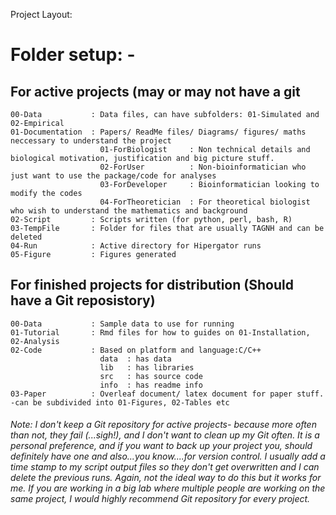 Project Layout:

# Folder setup: - 
  ## For active projects (may or may not have a git
    00-Data           : Data files, can have subfolders: 01-Simulated and 02-Empirical
    01-Documentation  : Papers/ ReadMe files/ Diagrams/ figures/ maths neccessary to understand the project
                        01-ForBiologist     : Non technical details and biological motivation, justification and big picture stuff.
                        02-ForUser          : Non-bioinformatician who just want to use the package/code for analyses
                        03-ForDeveloper     : Bioinformatician looking to modify the codes 
                        04-ForTheoretician  : For theoretical biologist who wish to understand the mathematics and background
    02-Script         : Scripts written (for python, perl, bash, R) 
    03-TempFile       : Folder for files that are usually TAGNH and can be deleted 
    04-Run            : Active directory for Hipergator runs
    05-Figure         : Figures generated

  ## For finished projects for distribution (Should have a Git reposistory)
    00-Data           : Sample data to use for running
    01-Tutorial       : Rmd files for how to guides on 01-Installation, 02-Analysis
    02-Code           : Based on platform and language:C/C++
                        data  : has data
                        lib   : has libraries
                        src   : has source code
                        info  : has readme info
    03-Paper          : Overleaf document/ latex document for paper stuff. -can be subdivided into 01-Figures, 02-Tables etc


###### Note: I don't keep a Git repository for active projects- because more often than not, they fail (...sigh!), and I don't want to clean up my Git often. It is a personal preference, and if you want to back up your project you, should definitely have one and also...you know....for version control. I usually add a time stamp to my script output files so they don't get overwritten and I can delete the previous runs. Again, not the ideal way to do this but it works for me. If you are working in a big lab where multiple people are working on the same project, I would highly recommend Git repository for every project.



